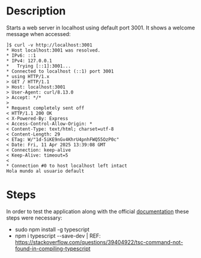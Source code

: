 # Description

Starts a web server in localhost using default port 3001.
It shows a welcome message when accessed:

```
]$ curl -v http://localhost:3001
* Host localhost:3001 was resolved.
* IPv6: ::1
* IPv4: 127.0.0.1
*   Trying [::1]:3001...
* Connected to localhost (::1) port 3001
* using HTTP/1.x
> GET / HTTP/1.1
> Host: localhost:3001
> User-Agent: curl/8.13.0
> Accept: */*
> 
* Request completely sent off
< HTTP/1.1 200 OK
< X-Powered-By: Express
< Access-Control-Allow-Origin: *
< Content-Type: text/html; charset=utf-8
< Content-Length: 29
< ETag: W/"1d-5iKE9nGv4KhrU4pnhFWQ55OzP0c"
< Date: Fri, 11 Apr 2025 13:39:08 GMT
< Connection: keep-alive
< Keep-Alive: timeout=5
< 
* Connection #0 to host localhost left intact
Hola mundo al usuario default
```

# Steps

In order to test the application along with the official [documentation](https://github.com/nvm-sh/nvm?tab=readme-ov-file#install--update-script) these steps were necessary:

- sudo npm install -g typescript
- npm i typescript --save-dev | REF: https://stackoverflow.com/questions/39404922/tsc-command-not-found-in-compiling-typescript
